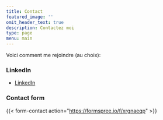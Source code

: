 ```yaml
---
title: Contact
featured_image: ''
omit_header_text: true
description: Contactez moi
type: page
menu: main
---
```


Voici comment me rejoindre (au choix):

### LinkedIn
- [LinkedIn](https://www.linkedin.com/in/benoitdesligneris/)

### Contact form
{{< form-contact action="https://formspree.io/f/xrgnaeqp"  >}}
